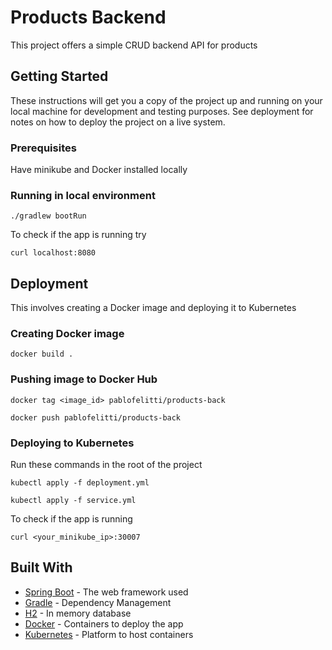 # Products Backend

This project offers a simple CRUD backend API for products 

## Getting Started

These instructions will get you a copy of the project up and running on your local machine for development and testing purposes. See deployment for notes on how to deploy the project on a live system.

### Prerequisites

Have minikube and Docker installed locally

### Running in local environment

```./gradlew bootRun```

To check if the app is running try

```curl localhost:8080```

## Deployment

This involves creating a Docker image and deploying it to Kubernetes

### Creating Docker image

```docker build .```

### Pushing image to Docker Hub

```docker tag <image_id> pablofelitti/products-back```

```docker push pablofelitti/products-back```

### Deploying to Kubernetes

Run these commands in the root of the project

```kubectl apply -f deployment.yml```

```kubectl apply -f service.yml```

To check if the app is running

```curl <your_minikube_ip>:30007```

## Built With

* [Spring Boot](https://spring.io/projects/spring-boot) - The web framework used
* [Gradle](https://gradle.org/) - Dependency Management
* [H2](https://www.h2database.com/html/main.html) - In memory database
* [Docker](https://www.docker.com/) - Containers to deploy the app
* [Kubernetes](https://kubernetes.io/) - Platform to host containers
